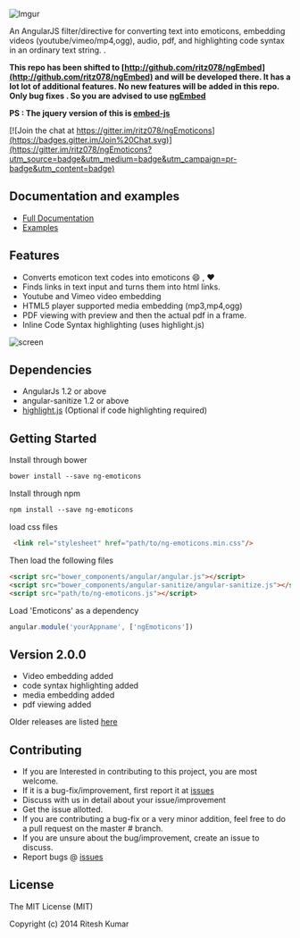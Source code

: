 ![Imgur](http://i.imgur.com/vqOqcwf.png)

An AngularJS filter/directive for  converting text into emoticons, embedding videos (youtube/vimeo/mp4,ogg), audio, pdf, and highlighting code syntax in an ordinary text string. .

**This repo has been shifted to [http://github.com/ritz078/ngEmbed](http://github.com/ritz078/ngEmbed) and will be developed there. It has a lot lot of additional features.
No new features will be added in this repo. Only bug fixes . So you are advised to use [ngEmbed](http://github.com/ritz078/ngEmbed)**

**PS : The jquery version of this is [embed-js](http://github.com/ritz078/embed-js)**

[![Join the chat at https://gitter.im/ritz078/ngEmoticons](https://badges.gitter.im/Join%20Chat.svg)](https://gitter.im/ritz078/ngEmoticons?utm_source=badge&utm_medium=badge&utm_campaign=pr-badge&utm_content=badge)

Documentation and examples
--------------------------

* [Full Documentation](http://ritz078.github.io/ngEmoticons/#/documentation)
* [Examples](http://ritz078.github.io/ngEmoticons/#/examples)

Features
--------

* Converts emoticon text codes into emoticons :smile: , :heart:
* Finds links in text input and turns them into html links.
* Youtube and Vimeo video embedding
* HTML5 player supported media embedding (mp3,mp4,ogg)
* PDF viewing with preview and then the actual pdf in a frame.
* Inline Code Syntax highlighting (uses highlight.js)


![screen](demo/ngEmoticons.jpg)

Dependencies
------------
+ AngularJs 1.2 or above
+ angular-sanitize 1.2 or above
+ [highlight.js](https://highlightjs.org/) (Optional if code highlighting required)


Getting Started
---------------

Install through bower
```html
bower install --save ng-emoticons
```
Install through npm
```html
npm install --save ng-emoticons
```

load css files
```html
 <link rel="stylesheet" href="path/to/ng-emoticons.min.css"/>
```

 Then load the following files
```html
<script src="bower_components/angular/angular.js"></script>
<script src="bower_components/angular-sanitize/angular-sanitize.js"></script>
<script src="path/to/ng-emoticons.js"></script>
```

Load 'Emoticons' as a dependency
```javascript
angular.module('yourAppname', ['ngEmoticons'])
```

Version 2.0.0
-------------

* Video embedding added
* code syntax highlighting added
* media embedding added
* pdf viewing added


Older releases are listed [here](RELEASES.md)

Contributing
------------

* If you are Interested in contributing to this project, you are most welcome.
* If it is a bug-fix/improvement, first report it at [issues](https://github.com/ritz078/ngEmoticons/issues)
* Discuss with us in detail about your issue/improvement
* Get the issue allotted.
* If you are contributing a bug-fix or a very minor addition, feel free to do a pull request on the master # branch.
* If you are unsure about the bug/improvement, create an issue to discuss.
* Report bugs @ [issues](https://github.com/ritz078/ngEmoticons/issues)


License
-------

The MIT License (MIT)

Copyright (c) 2014 Ritesh Kumar



